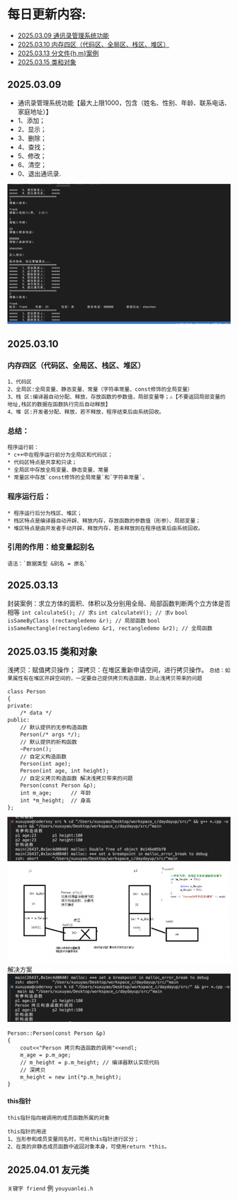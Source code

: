 # 每日更新内容:
* [2025.03.09 通讯录管理系统功能](#2025.03.09)
* [2025.03.10 内存四区（代码区、全局区、栈区、堆区）](#2025.03.10)
* [2025.03.13 分文件{h,m}案例](#2025.03.13)
* [2025.03.15 类和对象](#2025.03.15类和对象)


## 2025.03.09
 * 通讯录管理系统功能【最大上限1000，包含（姓名、性别、年龄、联系电话、家庭地址）】
 * 1、添加；
 * 2、显示；
 * 3、删除；
 * 4、查找；
 * 5、修改；
 * 6、清空；
 * 0、退出通讯录.

![alt text](image.png)

## 2025.03.10
### 内存四区（代码区、全局区、栈区、堆区）
    1、代码区
    2、全局区:全局变量、静态变量、常量（字符串常量、const修饰的全局变量）
    3、栈 区:编译器自动分配、释放，存放函数的参数值，局部变量等；⚠️【不要返回局部变量的地址,栈区的数据在函数执行完后自动释放】
    4、堆 区:开发者分配、释放，若不释放，程序结束后由系统回收。
    
### 总结：
    程序运行前：
    * c++中在程序运行前分为全局区和代码区；
    * 代码区特点是共享和只读；
    * 全局区中存放全局变量、静态变量、常量
    * 常量区中存放`const修饰的全局常量`和`字符串常量`。

### 程序运行后：
    * 程序运行后分为栈区、堆区；
    * 栈区特点是编译器自动开辟、释放内存，存放函数的参数值（形参）、局部变量；
    * 堆区特点是由开发者手动开辟、释放内存，若未释放则在程序结束后由系统回收。

### 引用的作用：给变量起别名
    语法：`数据类型 &别名 = 原名`

## 2025.03.13
封装案例：求立方体的面积、体积以及分别用全局、局部函数判断两个立方体是否相等
`int calculateS(); // 求s`
`int calculateV(); // 求v`
`bool isSameByClass (rectangledemo &r); // 局部函数`
`bool isSameRectangle(rectangledemo &r1, rectangledemo &r2); // 全局函数`

## 2025.03.15 类和对象

浅拷贝：赋值拷贝操作；
深拷贝：在堆区重新申请空间，进行拷贝操作。
`总结：如果属性有在堆区开辟空间的，一定要自己提供拷贝构造函数，防止浅拷贝带来的问题`

```
class Person
{
private:
    /* data */
public:
    // 默认提供的无参构造函数
    Person(/* args */);
    // 默认提供的析构函数
    ~Person();
    // 自定义构造函数
    Person(int age);
    Person(int age, int height);
    // 自定义拷贝构造函数 解决浅拷贝带来的问题
    Person(const Person &p);
    int m_age;      // 年龄
    int *m_height;  // 身高
};
```

![alt text](image-2.png)
![alt text](image-1.png)
解决方案
![alt text](image-3.png)
```
Person::Person(const Person &p)
{
    cout<<"Person 拷贝构造函数的调用"<<endl;
    m_age = p.m_age;
    // m_height = p.m_height; // 编译器默认实现代码
    // 深拷贝
    m_height = new int(*p.m_height);
}
```
#### this指针
`this指针指向被调用的成员函数所属的对象`
```
this指针的用途
1、当形参和成员变量同名时，可用this指针进行区分；
2、在类的非静态成员函数中返回对象本身，可使用return *this。
```

## 2025.04.01 友元类
`关键字 friend` 例 `youyuanlei.h`